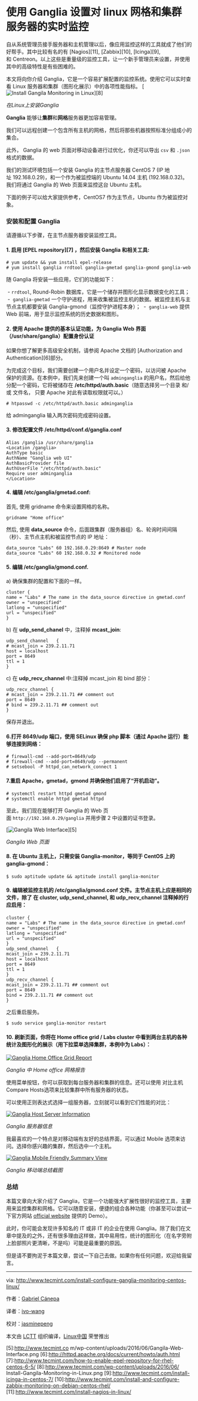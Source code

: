 使用 Ganglia 设置对 linux 网格和集群服务器的实时监控
===========

自从系统管理员接手服务器和主机管理以后，像应用监控这样的工具就成了他们的好帮手。其中比较有名的有 [Nagios][11], [Zabbix][10], [Icinga][9], 和 Centreon。以上这些是重量级的监控工具，让一个新手管理员来设置，并使用其中的高级特性是有些困难的。

本文将向你介绍 Ganglia，它是一个容易扩展配置的监控系统。使用它可以实时查看 Linux 服务器和集群（图形化展示）中的各项性能指标。
[![Install Gangila Monitoring in Linux](http://www.tecmint.com/wp-content/uploads/2016/06/Install-Gangila-Monitoring-in-Linux.png)][8]

*在Linux上安装Ganglia*

**Ganglia** 能够让**集群**和**网格**服务器更加容易管理。

我们可以远程创建一个包含所有主机的网格，然后将那些机器按照标准分组成小的集合。

此外， Ganglia 的 web 页面对移动设备进行过优化，你还可以导出 `csv` 和 `.json` 格式的数据。

我们的测试环境包括一个安装 Ganglia 的主节点服务器 CentOS 7 (IP 地址 192.168.0.29)，和一个作为被监控端的 Ubuntu 14.04 主机 (192.168.0.32)。我们将通过 Ganglia 的 Web 页面来监控这台 Ubuntu 主机。

下面的例子可以给大家提供参考，CentOS7 作为主节点，Ubuntu 作为被监控对象。

### 安装和配置 Ganglia

请遵循以下步骤，在主节点服务器安装监控工具。

#### 1. 启用 [EPEL repository][7] ，然后安装 Ganglia 和相关工具:

```
# yum update && yum install epel-release
# yum install ganglia rrdtool ganglia-gmetad ganglia-gmond ganglia-web
```

随 Ganglia 将安装一些应用，它们的功能如下：

  - `rrdtool`, Round-Robin 数据库，它是一个储存并图形化显示数据变化的工具；
  -  `ganglia-gmetad` 一个守护进程，用来收集被监控主机的数据。被监控主机与主节点主机都要安装 Ganglia-gmond（监控守护进程本身）；
  -  `ganglia-web` 提供 Web 前端，用于显示监控系统的历史数据和图形。
  
#### 2. 使用 Apache 提供的基本认证功能，为 Ganglia Web 界面（/usr/share/ganglia）配置身份认证

  如果你想了解更多高级安全机制，请参阅 Apache 文档的 [Authorization and Authentication][6]部分。

  为完成这个目标，我们需要创建一个用户名并设定一个密码，以访问被 Apache 保护的资源。在本例中，我们先来创建一个叫 `adminganglia` 的用户名，然后给他分配一个密码，它将被储存在 **/etc/httpd/auth.basic**（随意选择另一个目录 和/或 文件名， 只要 Apache 对此有读取权限就可以。） 

```
# htpasswd -c /etc/httpd/auth.basic adminganglia

```

给 adminganglia 输入两次密码完成密码设置。

#### 3. 修改配置文件 /etc/httpd/conf.d/ganglia.conf 

```
Alias /ganglia /usr/share/ganglia
<Location /ganglia>
AuthType basic
AuthName "Ganglia web UI"
AuthBasicProvider file
AuthUserFile "/etc/httpd/auth.basic"
Require user adminganglia
</Location>

```

#### 4. 编辑 /etc/ganglia/gmetad.conf:

  首先, 使用 gridname 命令来设置网格的名称。

```
gridname "Home office"

```

  然后, 使用 **data_source** 命令，后面跟集群（服务器组）名、轮询时间间隔（秒）、主节点主机和被监控节点的 IP 地址：

```
data_source "Labs" 60 192.168.0.29:8649 # Master node
data_source "Labs" 60 192.168.0.32 # Monitored node

```

#### 5. 编辑 /etc/ganglia/gmond.conf.

  a) 确保集群的配置和下面的一样。

```
cluster {
name = "Labs" # The name in the data_source directive in gmetad.conf
owner = "unspecified"
latlong = "unspecified"
url = "unspecified"
}

```

  b) 在 **udp_send_chanel** 中，注释掉 **mcast_join**:

```
udp_send_channel   {
# mcast_join = 239.2.11.71
host = localhost
port = 8649
ttl = 1
}

```

  c) 在 **udp_recv_channel** 中:注释掉 mcast_join 和 bind 部分：

```
udp_recv_channel {
# mcast_join = 239.2.11.71 ## comment out
port = 8649
# bind = 239.2.11.71 ## comment out
}
```

  保存并退出。
  
#### 6.打开 8649/udp 端口，使用 SELinux 确保 php 脚本（通过 Apache 运行）能够连接到网络：

```
# firewall-cmd --add-port=8649/udp
# firewall-cmd --add-port=8649/udp --permanent
# setsebool -P httpd_can_network_connect 1

```

#### 7.重启 Apache，gmetad，gmond 并确保他们启用了“开机启动”。

```
# systemctl restart httpd gmetad gmond
# systemctl enable httpd gmetad httpd

```

至此，我们现在能够打开 Ganglia 的 Web 页面 `http://192.168.0.29/ganglia` 并用步骤 2 中设置的证书登录。

  [![Gangila Web Interface](http://www.tecmint.com/wp-content/uploads/2016/06/Gangila-Web-Interface.png)][5]

*Gangila Web 页面*

#### 8. 在 **Ubuntu** 主机上，只需安装 Ganglia-monitor，等同于 CentOS 上的 ganglia-gmond：

```
$ sudo aptitude update && aptitude install ganglia-monitor

```

#### 9. 编辑被监控主机的 /etc/ganglia/gmond.conf 文件。主节点主机上应是相同的文件，除了 在 cluster, udp_send_channel, 和 udp_recv_channel 注释掉的行应启用：

```
cluster {
name = "Labs" # The name in the data_source directive in gmetad.conf
owner = "unspecified"
latlong = "unspecified"
url = "unspecified"
}
udp_send_channel   {
mcast_join = 239.2.11.71
host = localhost
port = 8649
ttl = 1
}
udp_recv_channel {
mcast_join = 239.2.11.71 ## comment out
port = 8649
bind = 239.2.11.71 ## comment out
}

```

之后重启服务。

```
$ sudo service ganglia-monitor restart

```

#### 10. 刷新页面，你将在 Home office grid / Labs cluster 中看到两台主机的各种统计及图形化的展示（用下拉菜单选择集群，本例中为 Labs）：


[![Ganglia Home Office Grid Report](http://www.tecmint.com/wp-content/uploads/2016/06/Ganglia-Home-Office-Grid-Report.png)][4]

*Ganglia 中 Home office 网格报告*

使用菜单按钮，你可以获取到每台服务器和集群的信息。还可以使用 <ruby>对比主机</ruby>Compare Hosts<rt></rt>选项来比较集群中所有服务器的状态。

可以使用正则表达式选择一组服务器，立刻就可以看到它们性能的对比：

[![Ganglia Host Server Information](http://www.tecmint.com/wp-content/uploads/2016/06/Ganglia-Server-Information.png)][3]

*Ganglia 服务器信息*

我最喜欢的一个特点是对移动端有友好的总结界面，可以通过 Mobile 选项来访问。选择你感兴趣的集群，然后选中一个主机。

[![Ganglia Mobile Friendly Summary View](http://www.tecmint.com/wp-content/uploads/2016/06/Ganglia-Mobile-View.png)][2]

*Ganglia 移动端总结截图*

### 总结

本篇文章向大家介绍了 Ganglia，它是一个功能强大扩展性很好的监控工具，主要用来监控集群和网格。它可以随意安装，便捷的组合各种功能（你甚至可以尝试一下官方网站 [official website][1] 提供的 Demo）。

此时，你可能会发现许多知名的 IT 或非 IT 的企业在使用 Ganglia。除了我们在文章中提及的之外，还有很多理由这样做，其中易用性，统计的图形化（在名字旁附上脸部照片更清晰，不是吗）可能是最重要的原因。

但是请不要拘泥于本篇文章，尝试一下自己去做。如果你有任何问题，欢迎给我留言。

--------------------------------------------------------------------------------

via: http://www.tecmint.com/install-configure-ganglia-monitoring-centos-linux/

作者：[Gabriel Cánepa][a]

译者：[ivo-wang](https://github.com/ivo-wang)

校对：[jasminepeng](https://github.com/jasminepeng)

本文由 [LCTT](https://github.com/LCTT/TranslateProject) 组织编译，[Linux中国](https://linux.cn/) 荣誉推出

[a]: http://www.tecmint.com/author/gacanepa/
[1]:http://ganglia.info/
[2]:http://www.tecmint.com/wp-content/uploads/2016/06/Ganglia-Mobile-View.png
[3]:http://www.tecmint.com/wp-content/uploads/2016/06/Ganglia-Server-Information.png
[4]:http://www.tecmint.com/wp-content/uploads/2016/06/Ganglia-Home-Office-Grid-Report.png
[5]:http://www.tecmint.co m/wp-content/uploads/2016/06/Gangila-Web-Interface.png
[6]:http://httpd.apache.org/docs/current/howto/auth.html
[7]:http://www.tecmint.com/how-to-enable-epel-repository-for-rhel-centos-6-5/
[8]:http://www.tecmint.com/wp-content/uploads/2016/06/ Install-Gangila-Monitoring-in-Linux.png
[9]:http://www.tecmint.com/install-icinga-in-centos-7/
[10]:http://www.tecmint.com/install-and-configure-zabbix-monitoring-on-debian-centos-rhel/
[11]:http://www.tecmint.com/install-nagios-in-linux/
